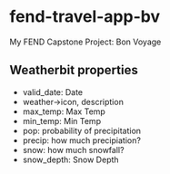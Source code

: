 # fend-travel-app-bv
My FEND Capstone Project: Bon Voyage


## Weatherbit properties
- valid_date: Date
- weather->icon, description
- max_temp: Max Temp
- min_temp: Min Temp
- pop: probability of precipitation
- precip: how much precipiation?
- snow: how much snowfall?
- snow_depth: Snow Depth
